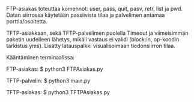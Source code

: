FTP-asiakas toteuttaa komennot: user, pass, quit, pasv, retr, list ja pwd.
Datan siirrossa käytetään passiivista tilaa ja palvelimen antamaa porttia/osoitetta.

TFTP-asiakkaan, sekä TFTP-palvelimen puolella Timeout ja viimeisimmän paketin uudelleen lähetys, mikäli vastaus ei validi (block:in, op-koodin tarkistus yms).
Lisätty latauspalkki visualisoimaan tiedonsiirron tilaa.

Kääntäminen terminaalissa:

FTP-asiakas:
$ python3 FTPAsiakas.py

TFTP-palvelin:
$ python3 main.py

TFTP-asiakas:
$ python3 TFTPAsiakas.py
